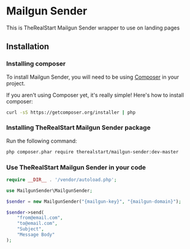 # Mailgun Sender

This is TheRealStart Mailgun Sender wrapper to use on landing pages 

## Installation

### Installing composer
To install Mailgun Sender, you will need to be using [Composer](http://getcomposer.org/) 
in your project. 

If you aren't using Composer yet, it's really simple! Here's how to install 
composer:

```bash
curl -sS https://getcomposer.org/installer | php
```

### Installing TheRealStart Mailgun Sender package

Run the following command: 

```bash
php composer.phar require therealstart/mailgun-sender:dev-master

```

### Use TheRealStart Mailgun Sender in your code

```php
require __DIR__ . '/vendor/autoload.php';

use MailgunSender\MailgunSender;

$sender = new MailgunSender("{mailgun-key}", "{mailgun-domain}");

$sender->send(
    "from@email.com",
    "to@email.com",
    "Subject",
    "Message Body"
);
```
